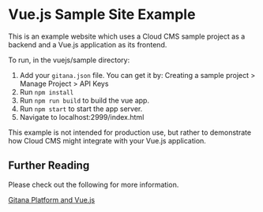 # Vue.js Sample Site Example

This is an example website which uses a Cloud CMS sample project as a backend and a Vue.js application as its frontend. 

To run, in the vuejs/sample directory:

1. Add your `gitana.json` file. You can get it by: Creating a sample project > Manage Project > API Keys
2. Run `npm install`
3. Run `npm run build` to build the vue app.
4. Run `npm start` to start the app server.
5. Navigate to localhost:2999/index.html

This example is not intended for production use, but rather to demonstrate how Cloud CMS might integrate with your Vue.js application.

## Further Reading

Please check out the following for more information.

[Gitana Platform and Vue.js](https://gitana.io/documentation/gitana/4.0/developers/frameworks/vuejs.html)
